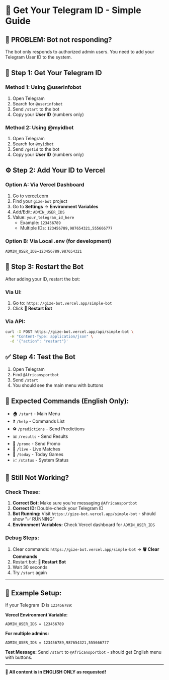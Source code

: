# 🔑 Get Your Telegram ID - Simple Guide

## 🚨 **PROBLEM: Bot not responding?**

The bot only responds to authorized admin users. You need to add your Telegram User ID to the system.

## 📱 **Step 1: Get Your Telegram ID**

### Method 1: Using @userinfobot
1. Open Telegram
2. Search for `@userinfobot`
3. Send `/start` to the bot
4. Copy your **User ID** (numbers only)

### Method 2: Using @myidbot
1. Open Telegram  
2. Search for `@myidbot`
3. Send `/getid` to the bot
4. Copy your **User ID** (numbers only)

## ⚙️ **Step 2: Add Your ID to Vercel**

### Option A: Via Vercel Dashboard
1. Go to [vercel.com](https://vercel.com)
2. Find your `gize-bot` project
3. Go to **Settings** → **Environment Variables**
4. Add/Edit: `ADMIN_USER_IDS`
5. Value: `your_telegram_id_here`
   - Example: `123456789`
   - Multiple IDs: `123456789,987654321,555666777`

### Option B: Via Local .env (for development)
```env
ADMIN_USER_IDS=123456789,987654321
```

## 🔄 **Step 3: Restart the Bot**

After adding your ID, restart the bot:

### Via UI:
1. Go to: `https://gize-bot.vercel.app/simple-bot`
2. Click **🔄 Restart Bot**

### Via API:
```bash
curl -X POST https://gize-bot.vercel.app/api/simple-bot \
  -H "Content-Type: application/json" \
  -d '{"action": "restart"}'
```

## ✅ **Step 4: Test the Bot**

1. Open Telegram
2. Find `@Africansportbot`
3. Send `/start`
4. You should see the main menu with buttons

## 🎯 **Expected Commands (English Only):**

- 🏠 `/start` - Main Menu
- ❓ `/help` - Commands List  
- ⚽ `/predictions` - Send Predictions
- 📊 `/results` - Send Results
- 🎁 `/promo` - Send Promo
- 🔴 `/live` - Live Matches
- 📅 `/today` - Today Games
- 📈 `/status` - System Status

## 🚨 **Still Not Working?**

### Check These:
1. **Correct Bot:** Make sure you're messaging `@Africansportbot`
2. **Correct ID:** Double-check your Telegram ID
3. **Bot Running:** Visit `https://gize-bot.vercel.app/simple-bot` - should show "✅ RUNNING"
4. **Environment Variables:** Check Vercel dashboard for `ADMIN_USER_IDS`

### Debug Steps:
1. Clear commands: `https://gize-bot.vercel.app/simple-bot` → **🗑️ Clear Commands**
2. Restart bot: **🔄 Restart Bot**  
3. Wait 30 seconds
4. Try `/start` again

---

## 📝 **Example Setup:**

If your Telegram ID is `123456789`:

**Vercel Environment Variable:**
```
ADMIN_USER_IDS = 123456789
```

**For multiple admins:**
```
ADMIN_USER_IDS = 123456789,987654321,555666777
```

**Test Message:**
Send `/start` to `@Africansportbot` - should get English menu with buttons.

---

**🎯 All content is in ENGLISH ONLY as requested!**